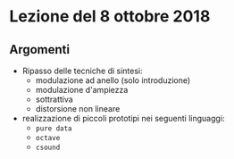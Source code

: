 # Lezione del 8 ottobre 2018

## Argomenti

* Ripasso delle tecniche di sintesi:
  * modulazione ad anello (solo introduzione)
  * modulazione d'ampiezza
  * sottrattiva
  * distorsione non lineare
* realizzazione di piccoli prototipi nei seguenti linguaggi:
  * `pure data`
  * `octave`
  * `csound`
